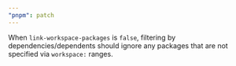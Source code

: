 ```yaml
---
"pnpm": patch
---
```


When `link-workspace-packages` is `false`, filtering by dependencies/dependents should ignore any packages that are not specified via `workspace:` ranges.
